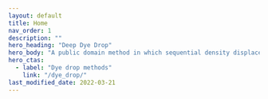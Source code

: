 ```yaml
---
layout: default
title: Home
nav_order: 1
description: ""
hero_heading: "Deep Dye Drop"
hero_body: "A public domain method in which sequential density displacement is used to perform multi-step assays for cell viability and EdU incorporation followed by immunofluorescence imaging."
hero_ctas:
  - label: "Dye drop methods"
    link: "/dye_drop/"
last_modified_date: 2022-03-21
---
```


